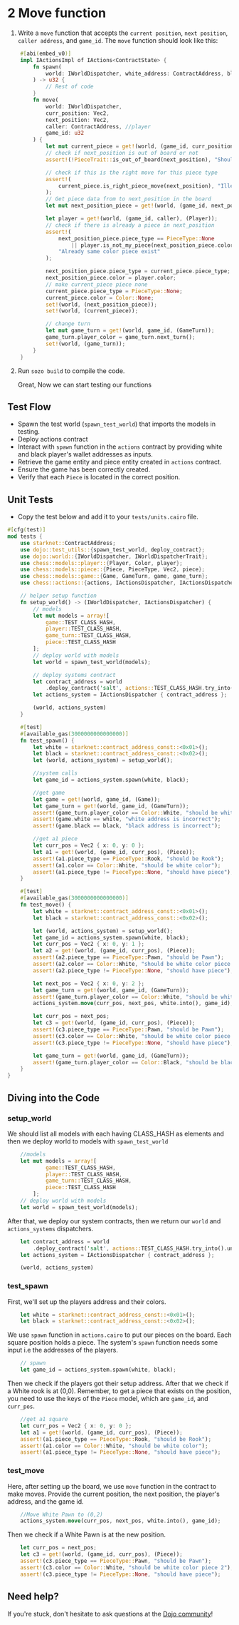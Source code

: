 # 2 Move function

1. Write a `move` function that accepts the `current position`, `next position`, `caller address`, and `game_id`. The `move` function should look like this:

```rust
    #[abi(embed_v0)]
    impl IActionsImpl of IActions<ContractState> {
        fn spawn(
            world: IWorldDispatcher, white_address: ContractAddress, black_address: ContractAddress
        ) -> u32 {
            // Rest of code
        }
        fn move(
            world: IWorldDispatcher,
            curr_position: Vec2,
            next_position: Vec2,
            caller: ContractAddress, //player
            game_id: u32
        ) {
            let mut current_piece = get!(world, (game_id, curr_position), (Piece));
            // check if next_position is out of board or not
            assert!(!PieceTrait::is_out_of_board(next_position), "Should be inside board");

            // check if this is the right move for this piece type
            assert!(
                current_piece.is_right_piece_move(next_position), "Illegal move for type of piece"
            );
            // Get piece data from to next_position in the board
            let mut next_position_piece = get!(world, (game_id, next_position), (Piece));

            let player = get!(world, (game_id, caller), (Player));
            // check if there is already a piece in next_position
            assert!(
                next_position_piece.piece_type == PieceType::None
                    || player.is_not_my_piece(next_position_piece.color),
                "Already same color piece exist"
            );

            next_position_piece.piece_type = current_piece.piece_type;
            next_position_piece.color = player.color;
            // make current_piece piece none
            current_piece.piece_type = PieceType::None;
            current_piece.color = Color::None;
            set!(world, (next_position_piece));
            set!(world, (current_piece));

            // change turn
            let mut game_turn = get!(world, game_id, (GameTurn));
            game_turn.player_color = game_turn.next_turn();
            set!(world, (game_turn));
        }
    }
```

2. Run `sozo build` to compile the code.

    Great, Now we can start testing our functions

## Test Flow

-   Spawn the test world (`spawn_test_world`) that imports the models in testing.
-   Deploy actions contract
-   Interact with `spawn` function in the `actions` contract by providing white and black player's wallet addresses as inputs.
-   Retrieve the game entity and piece entity created in `actions` contract.
-   Ensure the game has been correctly created.
-   Verify that each `Piece` is located in the correct position.

## Unit Tests

-   Copy the test below and add it to your `tests/units.cairo` file.

```rust
#[cfg(test)]
mod tests {
    use starknet::ContractAddress;
    use dojo::test_utils::{spawn_test_world, deploy_contract};
    use dojo::world::{IWorldDispatcher, IWorldDispatcherTrait};
    use chess::models::player::{Player, Color, player};
    use chess::models::piece::{Piece, PieceType, Vec2, piece};
    use chess::models::game::{Game, GameTurn, game, game_turn};
    use chess::actions::{actions, IActionsDispatcher, IActionsDispatcherTrait};

    // helper setup function
    fn setup_world() -> (IWorldDispatcher, IActionsDispatcher) {
        // models
        let mut models = array![
            game::TEST_CLASS_HASH,
            player::TEST_CLASS_HASH,
            game_turn::TEST_CLASS_HASH,
            piece::TEST_CLASS_HASH
        ];
        // deploy world with models
        let world = spawn_test_world(models);

        // deploy systems contract
        let contract_address = world
            .deploy_contract('salt', actions::TEST_CLASS_HASH.try_into().unwrap());
        let actions_system = IActionsDispatcher { contract_address };

        (world, actions_system)
    }

    #[test]
    #[available_gas(3000000000000000)]
    fn test_spawn() {
        let white = starknet::contract_address_const::<0x01>();
        let black = starknet::contract_address_const::<0x02>();
        let (world, actions_system) = setup_world();

        //system calls
        let game_id = actions_system.spawn(white, black);

        //get game
        let game = get!(world, game_id, (Game));
        let game_turn = get!(world, game_id, (GameTurn));
        assert!(game_turn.player_color == Color::White, "should be white turn");
        assert!(game.white == white, "white address is incorrect");
        assert!(game.black == black, "black address is incorrect");

        //get a1 piece
        let curr_pos = Vec2 { x: 0, y: 0 };
        let a1 = get!(world, (game_id, curr_pos), (Piece));
        assert!(a1.piece_type == PieceType::Rook, "should be Rook");
        assert!(a1.color == Color::White, "should be white color");
        assert!(a1.piece_type != PieceType::None, "should have piece");
    }

    #[test]
    #[available_gas(3000000000000000)]
    fn test_move() {
        let white = starknet::contract_address_const::<0x01>();
        let black = starknet::contract_address_const::<0x02>();

        let (world, actions_system) = setup_world();
        let game_id = actions_system.spawn(white, black);
        let curr_pos = Vec2 { x: 0, y: 1 };
        let a2 = get!(world, (game_id, curr_pos), (Piece));
        assert!(a2.piece_type == PieceType::Pawn, "should be Pawn");
        assert!(a2.color == Color::White, "should be white color piece 1");
        assert!(a2.piece_type != PieceType::None, "should have piece");

        let next_pos = Vec2 { x: 0, y: 2 };
        let game_turn = get!(world, game_id, (GameTurn));
        assert!(game_turn.player_color == Color::White, "should be white player turn");
        actions_system.move(curr_pos, next_pos, white.into(), game_id);

        let curr_pos = next_pos;
        let c3 = get!(world, (game_id, curr_pos), (Piece));
        assert!(c3.piece_type == PieceType::Pawn, "should be Pawn");
        assert!(c3.color == Color::White, "should be white color piece 2");
        assert!(c3.piece_type != PieceType::None, "should have piece");

        let game_turn = get!(world, game_id, (GameTurn));
        assert!(game_turn.player_color == Color::Black, "should be black player turn");
    }
}
```

## Diving into the Code

### setup_world

We should list all models with each having CLASS_HASH as elements and then we deploy world to models with `spawn_test_world`

```rust
    //models
    let mut models = array![
            game::TEST_CLASS_HASH,
            player::TEST_CLASS_HASH,
            game_turn::TEST_CLASS_HASH,
            piece::TEST_CLASS_HASH
        ];
    // deploy world with models
    let world = spawn_test_world(models);
```

After that, we deploy our system contracts, then we return our `world` and `actions_systems` dispatchers.

```rust
    let contract_address = world
        .deploy_contract('salt', actions::TEST_CLASS_HASH.try_into().unwrap());
    let actions_system = IActionsDispatcher { contract_address };

    (world, actions_system)
```

### test_spawn

First, we'll set up the players address and their colors.

```rust
    let white = starknet::contract_address_const::<0x01>();
    let black = starknet::contract_address_const::<0x02>();
```

We use `spawn` function in `actions.cairo` to put our pieces on the board. Each square position holds a piece. The system's `spawn` function needs some input i.e the addresses of the players.

```rust
    // spawn
    let game_id = actions_system.spawn(white, black);
```

Then we check if the players got their setup address. After that we check if a White rook is at (0,0). Remember, to get a piece that exists on the position, you need to use the keys of the `Piece` model, which are `game_id`, and `curr_pos`.

```rust
    //get a1 square
    let curr_pos = Vec2 { x: 0, y: 0 };
    let a1 = get!(world, (game_id, curr_pos), (Piece));
    assert!(a1.piece_type == PieceType::Rook, "should be Rook");
    assert!(a1.color == Color::White, "should be white color");
    assert!(a1.piece_type != PieceType::None, "should have piece");
```

### test_move

Here, after setting up the board, we use `move` function in the contract to make moves. Provide the current position, the next position, the player's address, and the game id.

```rust
    //Move White Pawn to (0,2)
    actions_system.move(curr_pos, next_pos, white.into(), game_id);
```

Then we check if a White Pawn is at the new position.

```rust
    let curr_pos = next_pos;
    let c3 = get!(world, (game_id, curr_pos), (Piece));
    assert!(c3.piece_type == PieceType::Pawn, "should be Pawn");
    assert!(c3.color == Color::White, "should be white color piece 2");
    assert!(c3.piece_type != PieceType::None, "should have piece");
```

## Need help?

If you're stuck, don't hesitate to ask questions at the [Dojo community](https://discord.gg/akd2yfuRS3)!
